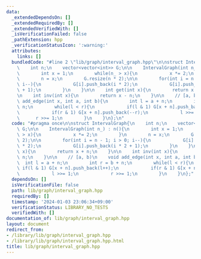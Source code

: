 ```yaml
---
data:
  _extendedDependsOn: []
  _extendedRequiredBy: []
  _extendedVerifiedWith: []
  _isVerificationFailed: false
  _pathExtension: hpp
  _verificationStatusIcon: ':warning:'
  attributes:
    links: []
  bundledCode: "#line 2 \"lib/graph/interval_graph.hpp\"\n\nstruct IntervalGraph{\n\
    \    int n;\n    vector<vector<int>> G;\n\n    IntervalGraph(int n_) : n(){\n\
    \        int x = 1;\n        while(n_ > x){\n            x *= 2;\n        }\n\
    \        n = x;\n        G.resize(n * 2);\n\n        for(int i = n - 1; i > 0;\
    \ i--){\n            G[i].push_back(i * 2);\n            G[i].push_back(i * 2\
    \ + 1);\n        }\n    }\n\n    int get(int x){\n        return x + n;\n    }\n\
    \n    int inv(int x){\n        return x - n;\n    }\n\n    // [a, b)\n    void\
    \ add_edge(int x, int a, int b){\n        int l = a + n;\n        int r = b +\
    \ n;\n        while(l < r){\n            if(l & 1) G[x + n].push_back(l++);\n\
    \            if(r & 1) G[x + n].push_back(--r);\n            l >>= 1;\n      \
    \      r >>= 1;\n        }\n    }\n};\n"
  code: "#pragma once\n\nstruct IntervalGraph{\n    int n;\n    vector<vector<int>>\
    \ G;\n\n    IntervalGraph(int n_) : n(){\n        int x = 1;\n        while(n_\
    \ > x){\n            x *= 2;\n        }\n        n = x;\n        G.resize(n *\
    \ 2);\n\n        for(int i = n - 1; i > 0; i--){\n            G[i].push_back(i\
    \ * 2);\n            G[i].push_back(i * 2 + 1);\n        }\n    }\n\n    int get(int\
    \ x){\n        return x + n;\n    }\n\n    int inv(int x){\n        return x -\
    \ n;\n    }\n\n    // [a, b)\n    void add_edge(int x, int a, int b){\n      \
    \  int l = a + n;\n        int r = b + n;\n        while(l < r){\n           \
    \ if(l & 1) G[x + n].push_back(l++);\n            if(r & 1) G[x + n].push_back(--r);\n\
    \            l >>= 1;\n            r >>= 1;\n        }\n    }\n};"
  dependsOn: []
  isVerificationFile: false
  path: lib/graph/interval_graph.hpp
  requiredBy: []
  timestamp: '2024-01-03 23:06:34+09:00'
  verificationStatus: LIBRARY_NO_TESTS
  verifiedWith: []
documentation_of: lib/graph/interval_graph.hpp
layout: document
redirect_from:
- /library/lib/graph/interval_graph.hpp
- /library/lib/graph/interval_graph.hpp.html
title: lib/graph/interval_graph.hpp
---
```


